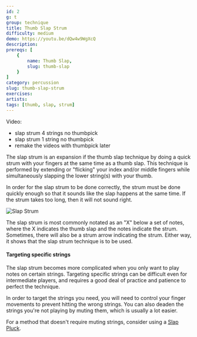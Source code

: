 ```yaml
---
id: 2
g: t
group: technique
title: Thumb Slap Strum
difficulty: medium
demo: https://youtu.be/dQw4w9WgXcQ
description:
prereqs: [
    {
        name: Thumb Slap,
        slug: thumb-slap
    }
]
category: percussion
slug: thumb-slap-strum
exercises:
artists: 
tags: [thumb, slap, strum]
---
```


Video: 
- slap strum 4 strings no thumbpick
- slap strum 1 string no thumbpick
- remake the videos with thumbpick later

The slap strum is an expansion if the thumb slap technique by doing a quick strum with your fingers at the same time as a thumb slap. This technique is performed by extending or "flicking" your index and/or middle fingers while simultaneously slapping the lower string(s) with your thumb. 

In order for the slap strum to be done correctly, the strum must be done quickly enough so that it sounds like the slap happens at the same time. If the strum takes too long, then it will not sound right.

![Slap Strum]()

The slap strum is most commonly notated as an "X" below a set of notes, where the X indicates the thumb slap and the notes indicate the strum. Sometimes, there will also be a strum arrow indicating the strum. Either way, it shows that the slap strum technique is to be used. 

#### Targeting specific strings

The slap strum becomes more complicated when you only want to play notes on certain strings. Targeting specific strings can be difficult even for intermediate players, and requires a good deal of practice and patience to perfect the technique.

In order to target the strings you need, you will need to control your finger movements to prevent hitting the wrong strings. You can also deaden the strings you're not playing by <span class="tt" data-tip="stopping the strings from ringing">muting</span> them, which is usually a lot easier.

For a method that doesn't require muting strings, consider using a [Slap Pluck](slap-pluck).